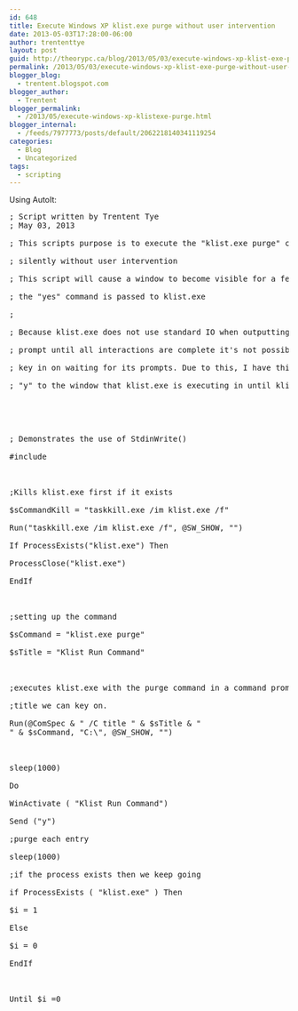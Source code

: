 ```yaml
---
id: 648
title: Execute Windows XP klist.exe purge without user intervention
date: 2013-05-03T17:28:00-06:00
author: trententtye
layout: post
guid: http://theorypc.ca/blog/2013/05/03/execute-windows-xp-klist-exe-purge-without-user-intervention/
permalink: /2013/05/03/execute-windows-xp-klist-exe-purge-without-user-intervention/
blogger_blog:
  - trentent.blogspot.com
blogger_author:
  - Trentent
blogger_permalink:
  - /2013/05/execute-windows-xp-klistexe-purge.html
blogger_internal:
  - /feeds/7977773/posts/default/2062218140341119254
categories:
  - Blog
  - Uncategorized
tags:
  - scripting
---
```

Using AutoIt:

<pre class="lang:autoit decode:true ">; Script written by Trentent Tye
; May 03, 2013

; This scripts purpose is to execute the "klist.exe purge" command

; silently without user intervention

; This script will cause a window to become visible for a few seconds While

; the "yes" command is passed to klist.exe 

;

; Because klist.exe does not use standard IO when outputting to the command

; prompt until all interactions are complete it's not possible to programmatically

; key in on waiting for its prompts. Due to this, I have this script send 

; "y" to the window that klist.exe is executing in until klist.exe is terminatedy





; Demonstrates the use of StdinWrite()

#include 



;Kills klist.exe first if it exists

$sCommandKill = "taskkill.exe /im klist.exe /f"

Run("taskkill.exe /im klist.exe /f", @SW_SHOW, "")

If ProcessExists("klist.exe") Then

ProcessClose("klist.exe")

EndIf



;setting up the command

$sCommand = "klist.exe purge"

$sTitle = "Klist Run Command"



;executes klist.exe with the purge command in a command prompt with a window

;title we can key on.

Run(@ComSpec & " /C title " & $sTitle & "
" & $sCommand, "C:\", @SW_SHOW, "")



sleep(1000)

Do

WinActivate ( "Klist Run Command")

Send ("y")

;purge each entry

sleep(1000)

;if the process exists then we keep going

if ProcessExists ( "klist.exe" ) Then

$i = 1

Else

$i = 0

EndIf



Until $i =0
</pre>

&nbsp;

<!-- AddThis Advanced Settings generic via filter on the_content -->

<!-- AddThis Share Buttons generic via filter on the_content -->
